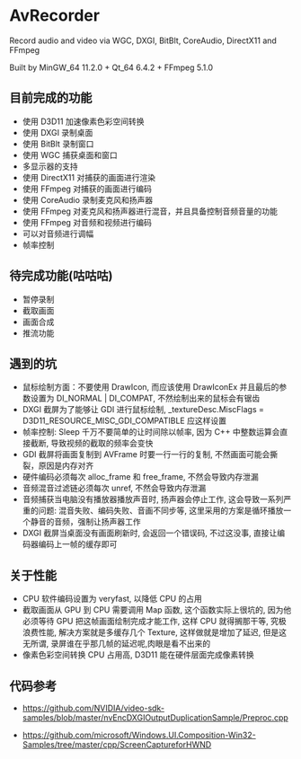 <!--
 * @Coding: utf-8
 * @Author: vector-wlc
 * @Date: 2023-02-12 13:05:50
 * @Description: 
-->
# AvRecorder
Record audio and video via WGC, DXGI, BitBlt, CoreAudio, DirectX11 and FFmpeg

Built by MinGW_64 11.2.0 + Qt_64 6.4.2 + FFmpeg 5.1.0

## 目前完成的功能

* 使用 D3D11 加速像素色彩空间转换
* 使用 DXGI 录制桌面
* 使用 BitBlt 录制窗口
* 使用 WGC 捕获桌面和窗口
* 多显示器的支持
* 使用 DirectX11 对捕获的画面进行渲染
* 使用 FFmpeg 对捕获的画面进行编码
* 使用 CoreAudio 录制麦克风和扬声器
* 使用 FFmpeg 对麦克风和扬声器进行混音，并且具备控制音频音量的功能
* 使用 FFmpeg 对音频和视频进行编码
* 可以对音频进行调幅
* 帧率控制

## 待完成功能(咕咕咕)

* 暂停录制
* 截取画面
* 画面合成
* 推流功能

## 遇到的坑

* 鼠标绘制方面：不要使用 DrawIcon, 而应该使用 DrawIconEx 并且最后的参数设置为 DI_NORMAL | DI_COMPAT, 不然绘制出来的鼠标会有锯齿
* DXGI 截屏为了能够让 GDI 进行鼠标绘制, _textureDesc.MiscFlags = D3D11_RESOURCE_MISC_GDI_COMPATIBLE 应这样设置
* 帧率控制: Sleep 千万不要简单的让时间除以帧率, 因为 C++ 中整数运算会直接截断, 导致视频的截取的频率会变快
* GDI 截屏将画面复制到 AVFrame 时要一行一行的复制, 不然画面可能会撕裂，原因是内存对齐
* 硬件编码必须每次 alloc_frame 和 free_frame, 不然会导致内存泄漏
* 音频混音过滤链必须每次 unref, 不然会导致内存泄漏
* 音频捕获当电脑没有播放器播放声音时, 扬声器会停止工作, 这会导致一系列严重的问题: 混音失败、编码失败、音画不同步等, 这里采用的方案是循环播放一个静音的音频，强制让扬声器工作
* DXGI 截屏当桌面没有画面刷新时, 会返回一个错误码, 不过这没事, 直接让编码器编码上一帧的缓存即可

## 关于性能
* CPU 软件编码设置为 veryfast, 以降低 CPU 的占用
* 截取画面从 GPU 到 CPU 需要调用 Map 函数, 这个函数实际上很坑的, 因为他必须等待 GPU 把这帧画面绘制完成才能工作, 这样 CPU 就得搁那干等, 究极浪费性能, 解决方案就是多缓存几个 Texture, 这样做就是增加了延迟, 但是这无所谓, 录屏谁在乎那几帧的延迟呢,肉眼是看不出来的
* 像素色彩空间转换 CPU 占用高, D3D11 能在硬件层面完成像素转换

## 代码参考

* https://github.com/NVIDIA/video-sdk-samples/blob/master/nvEncDXGIOutputDuplicationSample/Preproc.cpp

* https://github.com/microsoft/Windows.UI.Composition-Win32-Samples/tree/master/cpp/ScreenCaptureforHWND